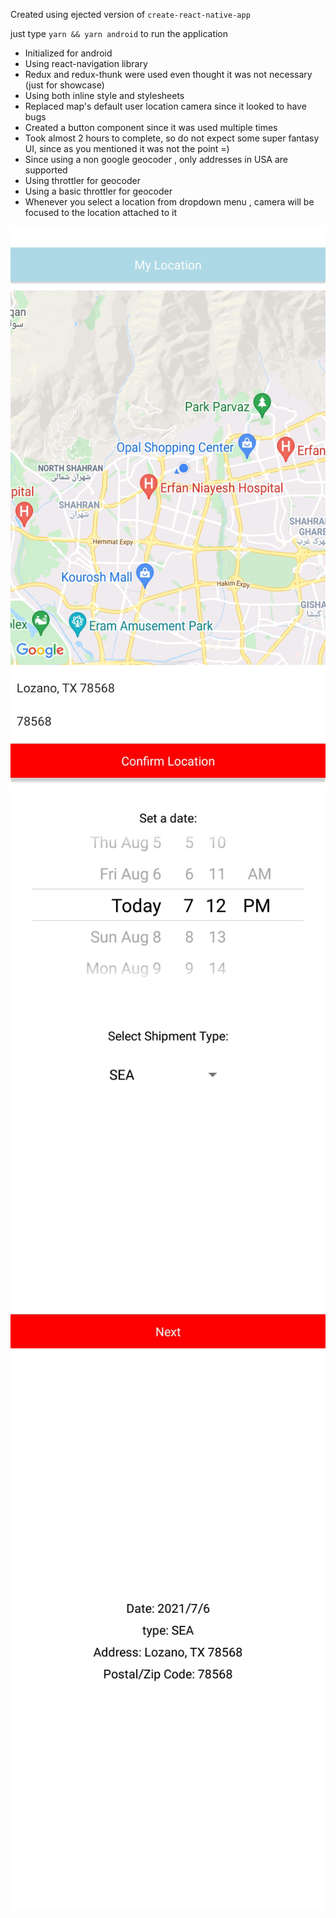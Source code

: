 Created using ejected version of `create-react-native-app`

just type `yarn && yarn android` to run the application

- Initialized for android
- Using react-navigation library
- Redux and redux-thunk were used even thought it was not necessary (just for showcase)
- Using both inline style and stylesheets
- Replaced map's default user location camera since it looked to have bugs
- Created a button component since it was used multiple times
- Took almost 2 hours to complete, so do not expect some super fantasy UI, since as you mentioned it was not the point =)
- Since using a non google geocoder , only addresses in USA are supported
- Using throttler for geocoder
- Using a basic throttler for geocoder
- Whenever you select a location from dropdown menu , camera will be focused to the location attached to it

![](./screenshots/Screenshot_20210807-191233_test.jpg)
![](./screenshots/Screenshot_20210807-191239_test.jpg)
![](./screenshots/Screenshot_20210807-191244_test.jpg)
